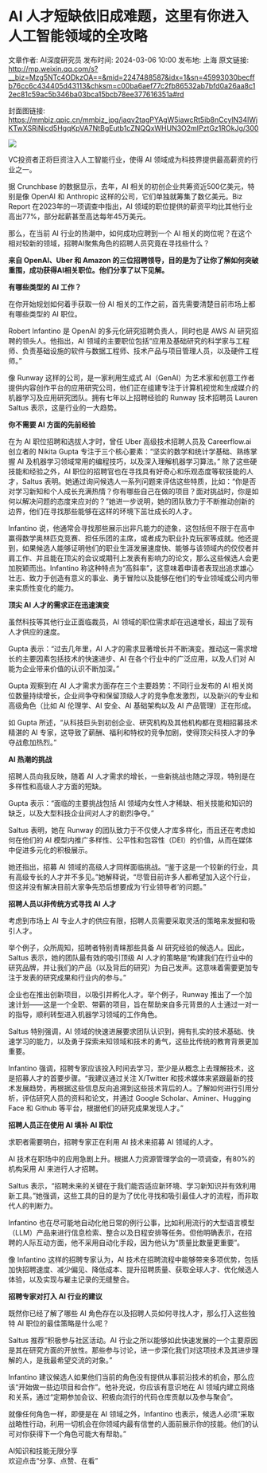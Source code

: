 # AI 人才短缺依旧成难题，这里有你进入人工智能领域的全攻略

文章作者: AI深度研究员
发布时间: 2024-03-06 10:00
发布地: 上海
原文链接: http://mp.weixin.qq.com/s?__biz=Mzg5NTc4ODkzOA==&mid=2247488587&idx=1&sn=45993030becffb76cc6c434405d43113&chksm=c00ba6aef77c2fb86532ab7bfd0a26aa8c12ec81c59ac5b346ba03bca15bcb78ee377616351a#rd

封面图链接: https://mmbiz.qpic.cn/mmbiz_jpg/iaqv2tagPYAgW5iawcRt5ib8nCcylN34lWjKTwXSRjNicd5HgqKpVA7NtBgEutb1cZNQQxWHUN3O2mIPztGz1ROkJg/300

![](https://mmbiz.qpic.cn/mmbiz_png/iaqv2tagPYAgW5iawcRt5ib8nCcylN34lWjl2MicZERiaBgCHDg1kqdxoYhY99JiaKG67ibD1sTbxyd2jcCzyjp7XBUPg/640?wx_fmt=png&from=appmsg)

VC投资者正将巨资注入人工智能行业，使得 AI 领域成为科技界提供最高薪资的行业之一。

据 Crunchbase 的数据显示，去年，AI 相关的初创企业共筹资近500亿美元，特别是像 OpenAI 和 Anthropic
这样的公司，它们单独就筹集了数亿美元。Biz Report 在2023年的一项调查中指出，AI
领域的职位提供的薪资平均比其他行业高出77%，部分起薪甚至高达每年45万美元。

那么，在当前 AI 行业的热潮中，如何成功应聘到一个 AI 相关的岗位呢？在这个相对较新的领域，招聘AI聚焦角色的招聘人员究竟在寻找些什么？

**来自 OpenAI、Uber 和 Amazon 的三位招聘领导，目的是为了让你了解如何突破重围，成功获得AI相关职位。他们分享了以下见解。**

  

**有哪些类型的 AI 工作？**

在你开始规划如何着手获取一份 AI 相关的工作之前，首先需要清楚目前市场上都有哪些类型的 AI 职位。

Robert Infantino 是 OpenAI 的多元化研究招聘负责人，同时也是 AWS AI 研究招聘的领头人。他指出，AI
领域的主要职位包括“应用及基础研究的科学家与工程师、负责基础设施的软件与数据工程师、技术产品与项目管理人员，以及硬件工程师。”

像 Runway 这样的公司，是一家利用生成式
AI（GenAI）为艺术家和创意工作者提供内容创作平台的应用研究公司，他们正在组建专注于计算机视觉和生成媒介的机器学习及应用研究团队。拥有七年以上招聘经验的
Runway 技术招聘员 Lauren Saltus 表示，这是行业的一大趋势。

  

**你不需要 AI 方面的先前经验**

在为 AI 职位招聘和选拔人才时，曾任 Uber 高级技术招聘人员及 Careerflow.ai 创立者的 Nikita Gupta
专注于三个核心要素：“坚实的数学和统计学基础、熟练掌握 AI 及机器学习领域常用的编程技巧，以及深入理解机器学习算法。” 除了这些硬技能和经验之外，AI
职位的招聘官也在寻找具有好奇心和乐观态度等软技能的人才，Saltus
表明。她通过询问候选人一系列问题来评估这些特质，比如：“你是否对学习新知和个人成长充满热情？你有哪些自己在做的项目？面对挑战时，你是如何以解决问题的态度来应对的？”她进一步说明，她的团队致力于不断推动创新的边界，他们在寻找那些能够在这样的环境下茁壮成长的人才。

Infantino
说，他通常会寻找那些展示出非凡能力的迹象，这包括但不限于在高中赢得数学奥林匹克竞赛、担任乐团的主席，或者成为职业扑克玩家等成就。他还提到，如果候选人能够证明他们的职业生涯发展速度快、能够与该领域内的佼佼者并肩工作、并且能在顶尖的会议或期刊上发表有影响力的论文，那么这些候选人会更加脱颖而出。Infantino
称这种特点为“高斜率”，这意味着申请者表现出追求雄心壮志、致力于创造有意义的事业、勇于冒险以及能够在他们的专业领域或公司内带来实质性变化的能力。

  

**顶尖 AI 人才的需求正在迅速演变**

虽然科技等其他行业正面临裁员，AI 领域的职位需求却在迅速增长，超出了现有人才供应的速度。

Gupta 表示：“过去几年里，AI 人才的需求显著增长并不断演变。推动这一需求增长的主要因素包括技术的快速进步、AI 在各个行业中的广泛应用，以及人们对
AI 能为企业带来价值的认识不断加深。”

Gupta 观察到在 AI 人才需求方面存在三个主要趋势：不同行业发布的 AI
相关岗位数量持续增长，企业间争夺和保留顶级人才的竞争愈发激烈，以及新兴的专业和高级角色（比如 AI 伦理学、AI 安全、AI 基础架构以及 AI
产品管理）正在形成。

如 Gupta 所述，“从科技巨头到初创企业、研究机构及其他机构都在竞相招募技术精湛的 AI
专家，这导致了薪酬、福利和特权的竞争加剧，使得顶尖科技人才的争夺战愈加热烈。”

  

**AI 热潮的挑战**

招聘人员向我反映，随着 AI 人才需求的增长，一些新挑战也随之浮现，特别是在多样性和高级人才方面的短缺。

Gupta 表示：“面临的主要挑战包括 AI 领域内女性人才稀缺、相关技能和知识的缺乏，以及大型科技企业间对人才的剧烈争夺。”

Saltus 表明，她在 Runway 的团队致力于不仅使人才库多样化，而且还在考虑如何在他们的 AI
模型内推广多样性、公平性和包容性（DEI）的价值，从而在媒体中促进多元化的积极展示。

她还指出，招募 AI
领域的高级人才同样面临挑战。“鉴于这是一个较新的行业，具有高级专长的人才并不多见。”她解释说，“尽管目前许多人都希望加入这个行业，但这并没有解决目前大家争先恐后想要成为‘行业领导者’的问题。”

  

**招聘人员以非传统方式寻找 AI 人才**

考虑到市场上 AI 专业人才的供应有限，招聘人员需要采取灵活的策略来发掘和吸引人才。  

举个例子，众所周知，招聘者特别青睐那些具备 AI 研究经验的候选人。因此，Saltus 表示，她的团队最有效的吸引顶级 AI
人才的策略是“构建我们在行业中的研究品牌，并让我们的产品（以及背后的研究）为自己发声。这意味着需要更加专注于发表的研究成果和行业内的参与。”

企业也在推出创新项目，以吸引并孵化人才。举个例子，Runway
推出了一个加速计划——这是一个全职、带薪的项目，旨在帮助来自多元背景的人士通过一对一的指导，顺利转型进入机器学习领域的工作角色。

Saltus 特别强调，AI
领域的快速进展要求团队认识到，拥有扎实的技术基础、快速学习的能力，以及勇于探索未知领域和技术的勇气，这些比传统的教育背景更加重要。

Infantino 强调，招聘专家应该投入时间去学习，至少是从概念上去理解技术，这是招募人才的首要步骤。“我建议通过关注 X/Twitter
和技术媒体来紧跟最新的技术发展趋势，再根据这些信息反向追溯到这些技术背后的人。了解如何进行引用分析，评估研究人员的资料和论文，并通过 Google
Scholar、Aminer、Hugging Face 和 Github 等平台，根据他们的研究成果发现人才。”

  

**招聘人员正在使用 AI 填补 AI 职位**

求职者需要明白，招聘专家正在利用 AI 技术来招募 AI 领域的人才。

AI 技术在职场中的应用急剧上升。根据人力资源管理学会的一项调查，有80%的机构采用 AI 来进行人才招聘。

Saltus
表示，“招聘未来的关键在于我们能否适应新环境、学习新知识并有效利用新工具。”她强调，这些工具的目的是为了优化寻找和吸引最佳人才的流程，而非取代人的判断力。

Infantino
也在尽可能地自动化他日常的例行公事，比如利用流行的大型语言模型（LLM）产品来进行信息检索、整合以及日程安排等任务。但他明确表示，在招聘的人际互动方面，他不采用自动化手段，因为他认为“质量比数量更重要”。

像 Infantino 这样的招聘专家认为，AI
技术在招聘流程中能够带来多项优势，包括加快招聘速度、减少偏见、降低成本、提升招聘质量、获取全球人才、优化候选人体验，以及实现与雇主记录的无缝整合。

  

**招聘专家对打入 AI 行业的建议**

既然你已经了解了哪些 AI 角色存在以及招聘人员如何寻找人才，那么打入这些独特 AI 职位的最佳策略是什么呢？

Saltus 推荐“积极参与社区活动。AI
行业之所以能够如此快速发展的一个主要原因是其在研究方面的开放性。那些参与讨论，进一步深化我们对这项技术及其进步理解的人，是我最希望交流的对象。”

Infantino 建议候选人如果他们当前的角色没有提供从事前沿技术的机会，那么应该“开始做一些边项目和合作”。他补充说，你应该有意识地在 AI
领域内建立网络和关系，通过“定期参加会议、积极向流行的代码仓库贡献以及参与聚会”。

就像任何角色一样，即便是在 AI 领域之外，Infantino
也表示，候选人必须“采取战略性行动，利用一切机会在你领域内最有信誉的人面前展示你的技能。他们的认可对你获得下一个角色可能大有帮助。”

  

AI知识和技能无限分享  
欢迎点击“分享、点赞、在看”

